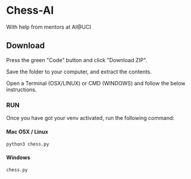 # Chess-AI
With help from mentors at AI@UCI 

## Download

Press the green "Code" button and click "Download ZIP".

Save the folder to your computer, and extract the contents.

Open a Terminal (OSX/LINUX) or CMD (WINDOWS) and follow the below instructions.

### RUN

Once you have got your venv activated, run the following command:

#### Mac OSX / Linux
```
python3 chess.py
```

#### Windows
```
chess.py
```